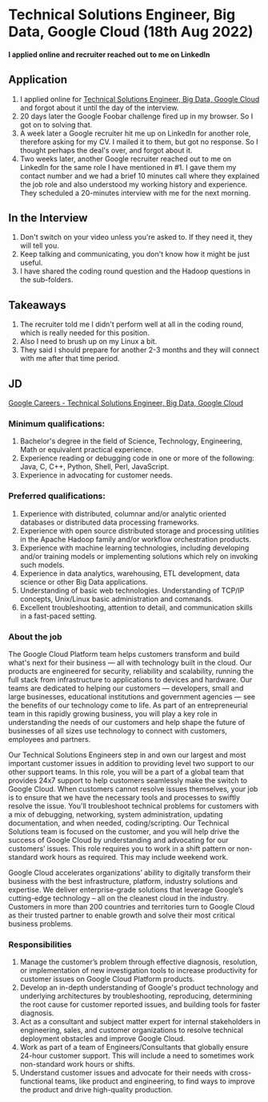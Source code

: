 # Technical Solutions Engineer, Big Data, Google Cloud (18th Aug 2022)

#### I applied online and recruiter reached out to me on LinkedIn

## Application
1. I applied online for [Technical Solutions Engineer, Big Data, Google Cloud](https://github.com/sinhaapurva25/interview-experiences/blob/main/Technical%20Solutions%20Engineer,%20Big%20Data,%20Google%20Cloud/README.md#jd) and forgot about it until the day of the interview.
2. 20 days later the Google Foobar challenge fired up in my browser. So I got on to solving that.
3. A week later a Google recruiter hit me up on LinkedIn for another role, therefore asking for my CV. I mailed it to them, but got no response. So I thought perhaps the deal's over, and forgot about it.
4. Two weeks later, another Google recruiter reached out to me on LinkedIn for the same role I have mentioned in #1. I gave them my contact number and we had a brief 10 minutes call where they explained the job role and also understood my working history and experience. They scheduled a 20-minutes interview with me for the next morning.

## In the Interview
1. Don't switch on your video unless you're asked to. If they need it, they will tell you.
2. Keep talking and communicating, you don't know how it might be just useful.
3. I have shared the coding round question and the Hadoop questions in the sub-folders.

## Takeaways
1. The recruiter told me I didn't perform well at all in the coding round, which is really needed for this position.
2. Also I need to brush up on my Linux a bit.
3. They said I should prepare for another 2-3 months and they will connect with me after that time period.

## JD
[Google Careers - Technical Solutions Engineer, Big Data, Google Cloud](https://careers.google.com/jobs/results/78995691470234310-technical-solutions-engineer-big-data-google-cloud/?q=india&utm_campaign=google_jobs_apply&utm_medium=organic&utm_source=google_jobs_apply)
### Minimum qualifications:
1. Bachelor's degree in the field of Science, Technology, Engineering, Math or equivalent practical experience.
2. Experience reading or debugging code in one or more of the following: Java, C, C++, Python, Shell, Perl, JavaScript.
3. Experience in advocating for customer needs.

### Preferred qualifications:
1. Experience with distributed, columnar and/or analytic oriented databases or distributed data processing frameworks.
2. Experience with open source distributed storage and processing utilities in the Apache Hadoop family and/or workflow orchestration products.
3. Experience with machine learning technologies, including developing and/or training models or implementing solutions which rely on invoking such models.
4. Experience in data analytics, warehousing, ETL development, data science or other Big Data applications.
5. Understanding of basic web technologies. Understanding of TCP/IP concepts, Unix/Linux basic administration and commands.
6. Excellent troubleshooting, attention to detail, and communication skills in a fast-paced setting.

### About the job
The Google Cloud Platform team helps customers transform and build what's next for their business — all with technology built in the cloud. Our products are engineered for security, reliability and scalability, running the full stack from infrastructure to applications to devices and hardware. Our teams are dedicated to helping our customers — developers, small and large businesses, educational institutions and government agencies — see the benefits of our technology come to life. As part of an entrepreneurial team in this rapidly growing business, you will play a key role in understanding the needs of our customers and help shape the future of businesses of all sizes use technology to connect with customers, employees and partners.

Our Technical Solutions Engineers step in and own our largest and most important customer issues in addition to providing level two support to our other support teams. In this role, you will be a part of a global team that provides 24x7 support to help customers seamlessly make the switch to Google Cloud. When customers cannot resolve issues themselves, your job is to ensure that we have the necessary tools and processes to swiftly resolve the issue. You'll troubleshoot technical problems for customers with a mix of debugging, networking, system administration, updating documentation, and when needed, coding/scripting. Our Technical Solutions team is focused on the customer, and you will help drive the success of Google Cloud by understanding and advocating for our customers’ issues. This role requires you to work in a shift pattern or non-standard work hours as required. This may include weekend work.

Google Cloud accelerates organizations’ ability to digitally transform their business with the best infrastructure, platform, industry solutions and expertise. We deliver enterprise-grade solutions that leverage Google’s cutting-edge technology – all on the cleanest cloud in the industry. Customers in more than 200 countries and territories turn to Google Cloud as their trusted partner to enable growth and solve their most critical business problems.

### Responsibilities
1. Manage the customer’s problem through effective diagnosis, resolution, or implementation of new investigation tools to increase productivity for customer issues on Google Cloud Platform products.
2. Develop an in-depth understanding of Google's product technology and underlying architectures by troubleshooting, reproducing, determining the root cause for customer reported issues, and building tools for faster diagnosis.
3. Act as a consultant and subject matter expert for internal stakeholders in engineering, sales, and customer organizations to resolve technical deployment obstacles and improve Google Cloud.
4. Work as part of a team of Engineers/Consultants that globally ensure 24-hour customer support. This will include a need to sometimes work non-standard work hours or shifts.
5. Understand customer issues and advocate for their needs with cross-functional teams, like product and engineering, to find ways to improve the product and drive high-quality production.
